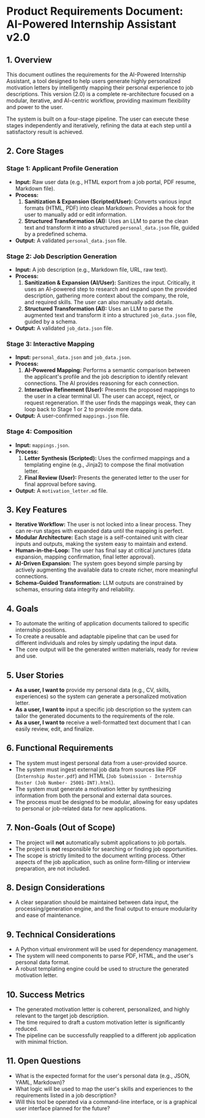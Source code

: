 # Product Requirements Document: AI-Powered Internship Assistant v2.0

## 1. Overview

This document outlines the requirements for the AI-Powered Internship Assistant, a tool designed to help users generate highly personalized motivation letters by intelligently mapping their personal experience to job descriptions. This version (2.0) is a complete re-architecture focused on a modular, iterative, and AI-centric workflow, providing maximum flexibility and power to the user.

The system is built on a four-stage pipeline. The user can execute these stages independently and iteratively, refining the data at each step until a satisfactory result is achieved.

## 2. Core Stages

### Stage 1: Applicant Profile Generation
-   **Input:** Raw user data (e.g., HTML export from a job portal, PDF resume, Markdown file).
-   **Process:**
    1.  **Sanitization & Expansion (Scripted/User):** Converts various input formats (HTML, PDF) into clean Markdown. Provides a hook for the user to manually add or edit information.
    2.  **Structured Transformation (AI):** Uses an LLM to parse the clean text and transform it into a structured `personal_data.json` file, guided by a predefined schema.
-   **Output:** A validated `personal_data.json` file.

### Stage 2: Job Description Generation
-   **Input:** A job description (e.g., Markdown file, URL, raw text).
-   **Process:**
    1.  **Sanitization & Expansion (AI/User):** Sanitizes the input. Critically, it uses an AI-powered step to research and expand upon the provided description, gathering more context about the company, the role, and required skills. The user can also manually add details.
    2.  **Structured Transformation (AI):** Uses an LLM to parse the augmented text and transform it into a structured `job_data.json` file, guided by a schema.
-   **Output:** A validated `job_data.json` file.

### Stage 3: Interactive Mapping
-   **Input:** `personal_data.json` and `job_data.json`.
-   **Process:**
    1.  **AI-Powered Mapping:** Performs a semantic comparison between the applicant's profile and the job description to identify relevant connections. The AI provides reasoning for each connection.
    2.  **Interactive Refinement (User):** Presents the proposed mappings to the user in a clear terminal UI. The user can accept, reject, or request regeneration. If the user finds the mappings weak, they can loop back to Stage 1 or 2 to provide more data.
-   **Output:** A user-confirmed `mappings.json` file.

### Stage 4: Composition
-   **Input:** `mappings.json`.
-   **Process:**
    1.  **Letter Synthesis (Scripted):** Uses the confirmed mappings and a templating engine (e.g., Jinja2) to compose the final motivation letter.
    2.  **Final Review (User):** Presents the generated letter to the user for final approval before saving.
-   **Output:** A `motivation_letter.md` file.

## 3. Key Features
-   **Iterative Workflow:** The user is not locked into a linear process. They can re-run stages with expanded data until the mapping is perfect.
-   **Modular Architecture:** Each stage is a self-contained unit with clear inputs and outputs, making the system easy to maintain and extend.
-   **Human-in-the-Loop:** The user has final say at critical junctures (data expansion, mapping confirmation, final letter approval).
-   **AI-Driven Expansion:** The system goes beyond simple parsing by actively augmenting the available data to create richer, more meaningful connections.
-   **Schema-Guided Transformation:** LLM outputs are constrained by schemas, ensuring data integrity and reliability.

## 4. Goals
- To automate the writing of application documents tailored to specific internship positions.
- To create a reusable and adaptable pipeline that can be used for different individuals and roles by simply updating the input data.
- The core output will be the generated written materials, ready for review and use.

## 5. User Stories
- **As a user, I want to** provide my personal data (e.g., CV, skills, experiences) so the system can generate a personalized motivation letter.
- **As a user, I want to** input a specific job description so the system can tailor the generated documents to the requirements of the role.
- **As a user, I want to** receive a well-formatted text document that I can easily review, edit, and finalize.

## 6. Functional Requirements
- The system must ingest personal data from a user-provided source.
- The system must ingest external job data from sources like PDF (`Internship Roster.pdf`) and HTML (`Job Submission - Internship Roster (Job Number- 25001-INT).html`).
- The system must generate a motivation letter by synthesizing information from both the personal and external data sources.
- The process must be designed to be modular, allowing for easy updates to personal or job-related data for new applications.

## 7. Non-Goals (Out of Scope)
- The project will **not** automatically submit applications to job portals.
- The project is **not** responsible for searching or finding job opportunities.
- The scope is strictly limited to the document writing process. Other aspects of the job application, such as online form-filling or interview preparation, are not included.

## 8. Design Considerations
- A clear separation should be maintained between data input, the processing/generation engine, and the final output to ensure modularity and ease of maintenance.

## 9. Technical Considerations
- A Python virtual environment will be used for dependency management.
- The system will need components to parse PDF, HTML, and the user's personal data format.
- A robust templating engine could be used to structure the generated motivation letter.

## 10. Success Metrics
- The generated motivation letter is coherent, personalized, and highly relevant to the target job description.
- The time required to draft a custom motivation letter is significantly reduced.
- The pipeline can be successfully reapplied to a different job application with minimal friction.

## 11. Open Questions
- What is the expected format for the user's personal data (e.g., JSON, YAML, Markdown)?
- What logic will be used to map the user's skills and experiences to the requirements listed in a job description?
- Will this tool be operated via a command-line interface, or is a graphical user interface planned for the future? 